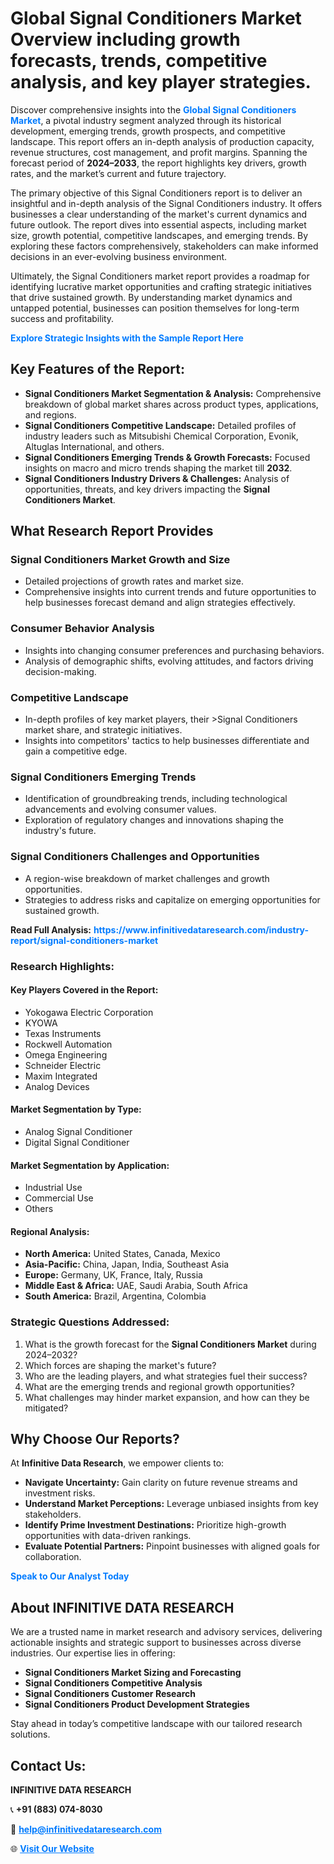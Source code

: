 <h1>Global Signal Conditioners Market Overview including growth forecasts, trends, competitive analysis, and key player strategies.</h1>
<p>
Discover comprehensive insights into the 
<a href="https://www.infinitivedataresearch.com/industry-report/signal-conditioners-market" rel="dofollow" style="color: #007BFF; text-decoration: none;"><strong>Global Signal Conditioners Market</strong></a>, a pivotal industry segment analyzed through its historical development, emerging trends, growth prospects, and competitive landscape. This report offers an in-depth analysis of production capacity, revenue structures, cost management, and profit margins. Spanning the forecast period of <strong>2024–2033</strong>, the report highlights key drivers, growth rates, and the market’s current and future trajectory.
</p>
<p>
The primary objective of this Signal Conditioners report is to deliver an insightful and in-depth analysis of the Signal Conditioners industry. It offers businesses a clear understanding of the market's current dynamics and future outlook. The report dives into essential aspects, including market size, growth potential, competitive landscapes, and emerging trends. By exploring these factors comprehensively, stakeholders can make informed decisions in an ever-evolving business environment.
</p>
<p>
Ultimately, the Signal Conditioners market report provides a roadmap for identifying lucrative market opportunities and crafting strategic initiatives that drive sustained growth. By understanding market dynamics and untapped potential, businesses can position themselves for long-term success and profitability.
</p>
<p>
<a href="https://www.infinitivedataresearch.com/request-sample/reportId=106380" style="color: #007BFF; text-decoration: none;"><strong>Explore Strategic Insights with the Sample Report Here</strong></a>
</p>

<h2>Key Features of the Report:</h2>
<ul>
<li><strong>Signal Conditioners Market Segmentation & Analysis:</strong> Comprehensive breakdown of global market shares across product types, applications, and regions.</li>
<li><strong>Signal Conditioners Competitive Landscape:</strong> Detailed profiles of industry leaders such as Mitsubishi Chemical Corporation, Evonik, Altuglas International, and others.</li>
<li><strong>Signal Conditioners Emerging Trends & Growth Forecasts:</strong> Focused insights on macro and micro trends shaping the market till <strong>2032</strong>.</li>
<li><strong>Signal Conditioners Industry Drivers & Challenges:</strong> Analysis of opportunities, threats, and key drivers impacting the <strong>Signal Conditioners Market</strong>.</li>
</ul>

<h2>What Research Report Provides</h2>
<h3>Signal Conditioners Market Growth and Size</h3>
<ul>
<li>Detailed projections of growth rates and market size.</li>
<li>Comprehensive insights into current trends and future opportunities to help businesses forecast demand and align strategies effectively.</li>
</ul>

<h3>Consumer Behavior Analysis</h3>
<ul>
<li>Insights into changing consumer preferences and purchasing behaviors.</li>
<li>Analysis of demographic shifts, evolving attitudes, and factors driving decision-making.</li>
</ul>

<h3>Competitive Landscape</h3>
<ul>
<li>In-depth profiles of key market players, their >Signal Conditioners market share, and strategic initiatives.</li>
<li>Insights into competitors' tactics to help businesses differentiate and gain a competitive edge.</li>
</ul>

<h3>Signal Conditioners Emerging Trends</h3>
<ul>
<li>Identification of groundbreaking trends, including technological advancements and evolving consumer values.</li>
<li>Exploration of regulatory changes and innovations shaping the industry's future.</li>
</ul>

<h3>Signal Conditioners Challenges and Opportunities</h3>
<ul>
<li>A region-wise breakdown of market challenges and growth opportunities.</li>
<li>Strategies to address risks and capitalize on emerging opportunities for sustained growth.</li>
</ul>
<p><strong>Read Full Analysis:</strong> <a href="https://www.infinitivedataresearch.com/industry-report/signal-conditioners-market" rel="dofollow" style="color: #007BFF; text-decoration: none;"><strong>https://www.infinitivedataresearch.com/industry-report/signal-conditioners-market</strong></a></p>
<h3>Research Highlights:</h3>
<h4>Key Players Covered in the Report:</h4>
<ul><li>Yokogawa Electric Corporation</li><li>KYOWA</li><li>Texas Instruments</li><li>Rockwell Automation</li><li>Omega Engineering</li><li>Schneider Electric</li><li>Maxim Integrated</li><li>Analog Devices</li></ul>
<h4>Market Segmentation by Type:</h4>
<ul><li>Analog Signal Conditioner</li><li>Digital Signal Conditioner</li></ul>
<h4>Market Segmentation by Application:</h4>
<ul><li>Industrial Use</li><li>Commercial Use</li><li>Others</li></ul>

<h4>Regional Analysis:</h4>
<ul>
<li><strong>North America:</strong> United States, Canada, Mexico</li>
<li><strong>Asia-Pacific:</strong> China, Japan, India, Southeast Asia</li>
<li><strong>Europe:</strong> Germany, UK, France, Italy, Russia</li>
<li><strong>Middle East & Africa:</strong> UAE, Saudi Arabia, South Africa</li>
<li><strong>South America:</strong> Brazil, Argentina, Colombia</li>
</ul>

<h3>Strategic Questions Addressed:</h3>
<ol>
<li>What is the growth forecast for the <strong>Signal Conditioners Market</strong> during 2024–2032?</li>
<li>Which forces are shaping the market's future?</li>
<li>Who are the leading players, and what strategies fuel their success?</li>
<li>What are the emerging trends and regional growth opportunities?</li>
<li>What challenges may hinder market expansion, and how can they be mitigated?</li>
</ol>

<h2>Why Choose Our Reports?</h2>
<p>At <strong>Infinitive Data Research</strong>, we empower clients to:</p>
<ul>
<li><strong>Navigate Uncertainty:</strong> Gain clarity on future revenue streams and investment risks.</li>
<li><strong>Understand Market Perceptions:</strong> Leverage unbiased insights from key stakeholders.</li>
<li><strong>Identify Prime Investment Destinations:</strong> Prioritize high-growth opportunities with data-driven rankings.</li>
<li><strong>Evaluate Potential Partners:</strong> Pinpoint businesses with aligned goals for collaboration.</li>
</ul>
<p><a href="https://www.infinitivedataresearch.com/industry-report/signal-conditioners-market" rel="dofollow" style="color: #007BFF; text-decoration: none;"><strong>Speak to Our Analyst Today</strong></a></p>

<h2>About INFINITIVE DATA RESEARCH</h2>
<p>We are a trusted name in market research and advisory services, delivering actionable insights and strategic support to businesses across diverse industries. Our expertise lies in offering:</p>
<ul>
<li><strong>Signal Conditioners Market Sizing and Forecasting</strong></li>
<li><strong>Signal Conditioners Competitive Analysis</strong></li>
<li><strong>Signal Conditioners Customer Research</strong></li>
<li><strong>Signal Conditioners Product Development Strategies</strong></li>
</ul>
<p>Stay ahead in today’s competitive landscape with our tailored research solutions.</p>

<h2>Contact Us:</h2>
<p><strong>INFINITIVE DATA RESEARCH</strong></p>
<p>📞 <strong>+91 (883) 074-8030</strong></p>
<p>📧 <strong><a href="mailto:help@infinitivedataresearch.com" style="color: #007BFF;">help@infinitivedataresearch.com</a></strong></p>
<p>🌐 <strong><a href="https://www.infinitivedataresearch.com" rel="dofollow" style="color: #007BFF;">Visit Our Website</a></strong></p>